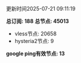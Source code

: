 更新时间2025-07-21 09:11:19

**总订阅: 188**
**总节点: 45013**
- vless节点: 20658
- hysteria2节点: 9

**google ping有效节点: 13**
